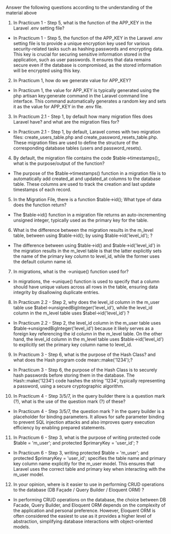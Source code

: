 Answer the following questions according to the understanding of the material above

1. In Practicum 1 - Step 5, what is the function of the APP_KEY in the  Laravel .env setting 
file?
- In Practicum 1 - Step 5, the function of the APP_KEY in the Laravel .env setting file is to provide a unique encryption key used for various security-related tasks such as hashing passwords and encrypting data. This key is crucial for securing sensitive information stored in the application, such as user passwords. It ensures that data remains secure even if the database is compromised, as the stored information will be encrypted using this key.

2. In Practicum 1, how do we generate value for APP_KEY?
- In Practicum 1, the value for APP_KEY is typically generated using the php artisan key:generate command in the Laravel command line interface. This command automatically generates a random key and sets it as the value for APP_KEY in the .env file.

3. In Practicum 2.1 - Step 1, by default how many migration files does Laravel have? and 
what are the migration files for?
- In Practicum 2.1 - Step 1, by default, Laravel comes with two migration files: create_users_table.php and create_password_resets_table.php. These migration files are used to define the structure of the corresponding database tables (users and password_resets).

4.  By default, the migration file contains the code $table->timestamps();, what is the 
purpose/output of the function?
- The purpose of the $table->timestamps() function in a migration file is to automatically add created_at and updated_at columns to the database table. These columns are used to track the creation and last update timestamps of each record.

5. In the Migration File, there is a function $table->id(); What type of data does the 
function return?
- The $table->id() function in a migration file returns an auto-incrementing unsigned integer, typically used as the primary key for the table.

6. What is the difference between the migration results in the m_level table, between using 
$table->id(); by using $table->id('level_id'); ?
- The difference between using $table->id() and $table->id('level_id') in the migration results in the m_level table is that the latter explicitly sets the name of the primary key column to level_id, while the former uses the default column name id.

7. In migrations,  what is the ->unique() function  used for?
- In migrations, the ->unique() function is used to specify that a column should have unique values across all rows in the table, ensuring data integrity by disallowing duplicate entries.

8. In Practicum 2.2 - Step 2, why does the level_id column  in the m_user table  use 
$tabel->unsignedBigInteger('level_id'), while the level_id column  in the m_level 
table  uses $tabel->id('level_id') ?
- In Practicum 2.2 - Step 2, the level_id column in the m_user table uses $table->unsignedBigInteger('level_id') because it likely serves as a foreign key referencing the id column in the m_level table. On the other hand, the level_id column in the m_level table uses $table->id('level_id') to explicitly set the primary key column name to level_id.

9. In Practicum 3 - Step 6, what is the purpose of the Hash Class? and what does the Hash 
program code mean::make('1234');?
- In Practicum 3 - Step 6, the purpose of the Hash Class is to securely hash passwords before storing them in the database. The Hash::make('1234') code hashes the string '1234', typically representing a password, using a secure cryptographic algorithm.

10. In Practicum 4 - Step 3/5/7, in the query builder there is a question mark (?), what is 
the use of the question mark (?) of these?
- In Practicum 4 - Step 3/5/7, the question mark ? in the query builder is a placeholder for binding parameters. It allows for safe parameter binding to prevent SQL injection attacks and also improves query execution efficiency by enabling prepared statements.

11. In Practicum 6 - Step 3, what is the purpose of writing protected code $table = 
'm_user'; and protected $primaryKey = 'user_id'; ?
- In Practicum 6 - Step 3, writing protected $table = 'm_user'; and protected $primaryKey = 'user_id'; specifies the table name and primary key column name explicitly for the m_user model. This ensures that Laravel uses the correct table and primary key when interacting with the m_user model.

12. In your opinion, where is it easier to use in performing CRUD operations to the database 
(DB Façade / Query Builder / Eloquent ORM) ?
- In performing CRUD operations on the database, the choice between DB Facade, Query Builder, and Eloquent ORM depends on the complexity of the application and personal preference. However, Eloquent ORM is often considered the easiest to use as it provides a higher level of abstraction, simplifying database interactions with object-oriented models.